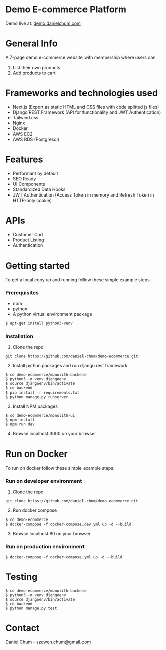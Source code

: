 # Demo E-commerce Platform

Demo live at: [demo.danielchum.com](http://demo.danielchum.com)

# General Info

A 7-page demo e-commerce website with membership where users can
1. List their own products
2. Add products to cart

# Frameworks and technologies used

* Next.js (Export as static HTML and CSS files with code splitted js files)
* Django REST Framework (API for functionality and JWT Authentication)
* Tailwind.css
* Nginx
* Docker
* AWS EC2
* AWS RDS (Postgresql)

# Features
* Performant by default
* SEO Ready
* UI Components
* Standardized Data Hooks
* JWT Authentication (Access Token in memory and Refresh Token in HTTP-only cookie)

# APIs
* Customer Cart
* Product Listing
* Authentication

# Getting started
To get a local copy up and running follow these simple example steps.

### Prerequisites
* npm
* python
* A python virtual environment package
```console.
$ apt-get install python3-venv
```
### Installation
1. Clone the repo
```console.
git clone https://github.com/daniel-chum/demo-ecommerce.git
```
2. Install python packages and run django rest framework
```console.
$ cd demo-ecommerce/monolith-backend
$ python3 -m venv djangoenv
$ source djangoenv/bin/activate
$ cd backend
$ pip install -r requirements.txt
$ python manage.py runserver
```
3. Install NPM packages
```console.
$ cd demo-ecommerce/monolith-ui
$ npm install
$ npm run dev
```
4. Browse localhost:3000 on your browser

# Run on Docker
To run on docker follow these simple example steps.

### Run on developer environment
1. Clone the repo
```console.
git clone https://github.com/daniel-chum/demo-ecommerce.git
```
2. Run docker compose
```console.
$ cd demo-ecommerce
$ docker-compose -f docker-compose.dev.yml up -d --build
```
3. Browse localhost:80 on your browser
### Run on production environment
```console.
$ docker-compose -f docker-compose.yml up -d --build
```

# Testing
```console.
$ cd demo-ecommerce/monolith-backend
$ python3 -m venv djangoenv
$ source djangoenv/bin/activate
$ cd backend
$ python manage.py test
```
# Contact
Daniel Chum - szewen.chum@gmail.com
